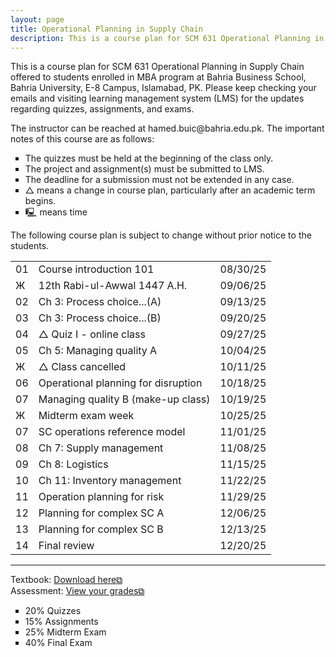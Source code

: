 ```yaml
---
layout: page
title: Operational Planning in Supply Chain
description: This is a course plan for SCM 631 Operational Planning in Supply Chain.
---
```

This is a course plan for SCM 631 Operational Planning in Supply Chain offered to students enrolled in MBA program at Bahria Business School, Bahria University, E-8 Campus, Islamabad, PK. Please keep checking your emails and visiting learning management system (LMS) for the updates regarding quizzes, assignments, and exams.
<p>The instructor can be reached at hamed.buic@bahria.edu.pk. The important notes of this course are as follows:</p>

<ul style="list-style-type:square;">
  <li>The quizzes must be held at the beginning of the class only.</li>
  <li>The project and assignment(s) must be submitted to LMS.</li>
  <li>The deadline for a submission must not be extended in any case.</li>
  <li>△ means a change in course plan, particularly after an academic term begins.</li>
  <li>🖳 means time </li>
 </ul>

The following course plan is subject to change without prior notice to the students.

<table>
  <tr>
    <td>01</td>
    <td>Course introduction 101</td>
    <td>08/30/25</td>
  </tr>
  <tr>
    <td>Ж</td>
    <td>12th Rabi-ul-Awwal 1447 A.H.</td>
    <td>09/06/25</td>
  </tr>
  <tr>
    <td>02</td>
    <td>Ch 3: Process choice...(A)</td>
    <td>09/13/25</td>
  </tr>
  <tr>
    <td>03</td>
    <td>Ch 3: Process choice...(B)</td>
    <td>09/20/25</td>
  </tr>
  <tr>
    <td>04</td>
    <td>△ Quiz I - online class</td>
    <td>09/27/25</td>
  </tr>
  <tr>
    <td>05</td>
    <td>Ch 5: Managing quality A</td>
    <td>10/04/25</td>
  </tr>
  <tr>
    <td>Ж</td>
    <td>△ Class cancelled</td>
    <td>10/11/25</td>
  </tr>
  <tr>
    <td>06</td>
    <td>Operational planning for disruption</td>
    <td>10/18/25</td>
  </tr>
   <td>07</td>
    <td>Managing quality B (make-up class)</td>
    <td>10/19/25</td>
  <tr>
  <td>Ж</td>
  <td>Midterm exam week</td>
  <td>10/25/25</td>
  </tr>
  <tr>
    <td>07</td>
    <td>SC operations reference model</td>
    <td>11/01/25</td>
  </tr>
  <tr>
    <td>08</td>
    <td>Ch 7: Supply management</td>
    <td>11/08/25</td>
  </tr>
  <tr>
    <td>09</td>
    <td>Ch 8: Logistics</td>
    <td>11/15/25</td>
  </tr>
  <tr>
    <td>10</td>
    <td>Ch 11: Inventory management</td>
    <td>11/22/25</td>
  </tr>
  <tr>
    <td>11</td>
    <td>Operation planning for risk</td>
    <td>11/29/25</td>
  </tr>
  <tr>
    <td>12</td>
    <td>Planning for complex SC A</td>
    <td>12/06/25</td>
  </tr>
  <tr>
    <td>13</td>
    <td>Planning for complex SC B</td>
    <td>12/13/25</td>
  </tr>
  <tr>
    <td>14</td>
    <td>Final review</td>
    <td>12/20/25</td>
  </tr>
</table>

<hr class="solid">

Textbook: <a href="https://drive.google.com/file/d/1qLwA6FHoct-CXmYY32mepHPQ6QWmptT7" target="_blank" rel="noopener noreferrer">Download here&#x29c9;</a><br/>
Assessment: <a href="https://drive.google.com/file/d/1Gd90vbP7Qr42tVlNzhCnE__FpO-nrfzF" target="_blank" rel="noopener noreferrer">View your grades&#x29c9;</a>
  <ul style="list-style-type:square;">
   <li>20% Quizzes</li>
   <li>15% Assignments</li>
   <li>25% Midterm Exam</li>
   <li>40% Final Exam</li>
  </ul>
